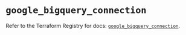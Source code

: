 # `google_bigquery_connection`

Refer to the Terraform Registry for docs: [`google_bigquery_connection`](https://registry.terraform.io/providers/hashicorp/google/5.28.0/docs/resources/bigquery_connection).
